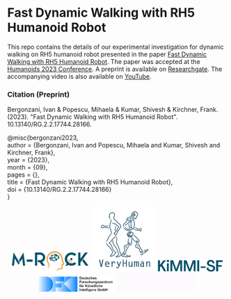 # Fast Dynamic Walking with RH5 Humanoid Robot

This repo contains the details of our experimental investigation for dynamic walking on RH5 humanoid robot presented in the paper [Fast Dynamic Walking with RH5 Humanoid Robot](https://dfki-ric-underactuated-lab.github.io/humanoids23_rh5_walk/). The paper was accepted at the [Humanoids 2023 Conference](https://2023.ieee-humanoids.org/). A preprint is available on [Researchgate](https://www.researchgate.net/publication/376186142_Fast_Dynamic_Walking_with_RH5_Humanoid_Robot). The accompanying video is also available on [YouTube](https://www.youtube.com/watch?v=39GL2vPedGY&ab_channel=GermanResearchCenterforArtificialIntelligence). 

### Citation (Preprint)

Bergonzani, Ivan & Popescu, Mihaela & Kumar, Shivesh & Kirchner, Frank. (2023). "Fast Dynamic Walking with RH5 Humanoid Robot". 10.13140/RG.2.2.17744.28166. 

@misc{bergonzani2023,  
  author = {Bergonzani, Ivan and Popescu, Mihaela and Kumar, Shivesh and Kirchner, Frank},  
  year = {2023},  
  month = {09},  
  pages = {},  
  title = {Fast Dynamic Walking with RH5 Humanoid Robot},  
  doi = {10.13140/RG.2.2.17744.28166}  
}

</div>
<div align="center">
  <img src="docs/static/logo_mrock.png" style="width:180px"> 
  <img src="docs/static/logo_very_human.jpg" style="width:150px">
  <img src="docs/static/logo_kimmi.png" style="width:150px"> 
  <br class=”blank” />
  <img src="docs/static/logo.svg" style="width:180px">
  <img src="docs/static/ulab.gif" style="width:180px">
</div>
